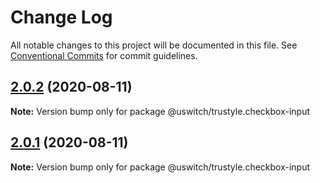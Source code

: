 # Change Log

All notable changes to this project will be documented in this file.
See [Conventional Commits](https://conventionalcommits.org) for commit guidelines.

## [2.0.2](https://github.com/uswitch/trustyle/compare/@uswitch/trustyle.checkbox-input@2.0.1...@uswitch/trustyle.checkbox-input@2.0.2) (2020-08-11)

**Note:** Version bump only for package @uswitch/trustyle.checkbox-input





## [2.0.1](https://github.com/uswitch/trustyle/compare/@uswitch/trustyle.checkbox-input@2.0.0...@uswitch/trustyle.checkbox-input@2.0.1) (2020-08-11)

**Note:** Version bump only for package @uswitch/trustyle.checkbox-input
